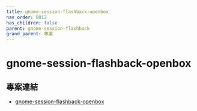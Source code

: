 ```yaml
---
title: gnome-session-flashback-openbox
nav_order: 8012
has_children: false
parent: gnome-session-flashback
grand_parent: 專案
---
```



# gnome-session-flashback-openbox


## 專案連結

* [gnome-session-flashback-openbox](https://github.com/samwhelp/note-about-gnome-flashback/tree/gh-pages/_demo/project/gnome-session/gnome-session-flashback/gnome-session-flashback-openbox)
